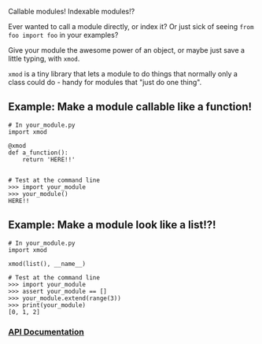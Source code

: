 Callable modules!  Indexable modules!?

Ever wanted to call a module directly, or index it?  Or just sick of seeing
`from foo import foo` in your examples?

Give your module the awesome power of an object, or maybe just save a
little typing, with `xmod`.

`xmod` is a tiny library that lets a module to do things that normally
only a class could do - handy for modules that "just do one thing".

## Example: Make a module callable like a function!

    # In your_module.py
    import xmod

    @xmod
    def a_function():
        return 'HERE!!'


    # Test at the command line
    >>> import your_module
    >>> your_module()
    HERE!!

## Example: Make a module look like a list!?!

    # In your_module.py
    import xmod

    xmod(list(), __name__)

    # Test at the command line
    >>> import your_module
    >>> assert your_module == []
    >>> your_module.extend(range(3))
    >>> print(your_module)
    [0, 1, 2]


### [API Documentation](https://rec.github.io/xmod#xmod--api-documentation)
